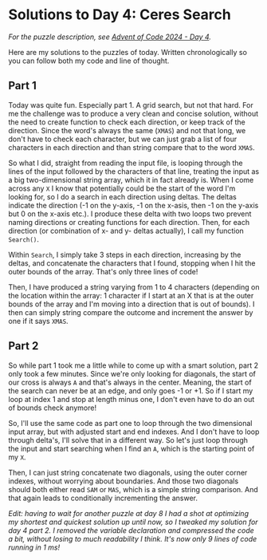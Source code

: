 # Solutions to Day 4: Ceres Search

*For the puzzle description, see [Advent of Code 2024 - Day 4](https://adventofcode.com/2024/day/4).*

Here are my solutions to the puzzles of today. Written chronologically so you can follow both my code and line of thought.

## Part 1

Today was quite fun. Especially part 1. A grid search, but not that hard. For me the challenge was to produce a very clean and concise solution, without the need to create function to check each direction, or keep track of the direction. Since the word's always the same (`XMAS`) and not that long, we don't have to check each character, but we can just grab a list of four characters in each direction and than string compare that to the word `XMAS`.

So what I did, straight from reading the input file, is looping through the lines of the input followed by the characters of that line, treating the input as a big two-dimensional string array, which it in fact already is. When I come across any `X` I know that potentially could be the start of the word I'm looking for, so I do a search in each direction using deltas. The deltas indicate the direction (-1 on the y-axis, -1 on the x-asis, then -1 on the y-axis but 0 on the x-axis etc.). I produce these delta with two loops two prevent naming directions or creating functions for each direction. Then, for each direction (or combination of x- and y- deltas actually), I call my function `Search()`.

Within `Search`, I simply take 3 steps in each direction, increasing by the deltas, and concatenate the characters that I found, stopping when I hit the outer bounds of the array. That's only three lines of code!

Then, I have produced a string varying from 1 to 4 characters (depending on the location within the array: 1 character if I start at an X that is at the outer bounds of the array and I'm moving into a direction that is out of bounds). I then can simply string compare the outcome and increment the answer by one if it says `XMAS`.

## Part 2

So while part 1 took me a little while to come up with a smart solution, part 2 only took a few minutes. Since we're only looking for diagonals, the start of our cross is always `A` and that's always in the center. Meaning, the start of the search can never be at an edge, and only goes -1 or +1. So if I start my loop at index 1 and stop at length minus one, I don't even have to do an out of bounds check anymore!

So, I'll use the same code as part one to loop through the two dimensional input array, but with adjusted start and end indexes. And I don't have to loop through delta's, I'll solve that in a different way. So let's just loop through the input and start searching when I find an `A`, which is the starting point of my `X`.

Then, I can just string concatenate two diagonals, using the outer corner indexes, without worrying about boundaries. And those two diagonals should both either read `SAM` or `MAS`, which is a simple string comparison. And that again leads to conditionally incrementing the answer.

*Edit: having to wait for another puzzle at day 8 I had a shot at optimizing my shortest and quickest solution up until now, so I tweaked my solution for day 4 part 2. I removed the variable declaration and compressed the code a bit, without losing to much readability I think. It's now only 9 lines of code running in 1 ms!*